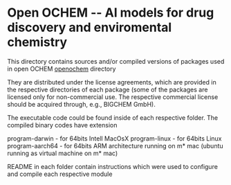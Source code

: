 # Open OCHEM -- AI models for drug discovery and enviromental chemistry

This directory contains sources and/or compiled versions of packages used in open OCHEM [openochem](https://github.com/openochem/openochem) directory

They are distributed under the license agreements, which are provided in the respective directories of each package 
(some of the packages are licensed only for non-commercial use. The respective commercial license should be acquired through, e.g., BIGCHEM GmbH).

The executable code could be found inside of each respective folder. The compiled binary codes have extension 

program-darwin  - for 64bits Intell MacOsX
program-linux   - for 64bits Linux
program-aarch64 - for 64bits ARM architecture running on m* mac (ubuntu running as virtual machine on m* mac) 

README in each folder contain instructions which were used to configure and compile each respective module
